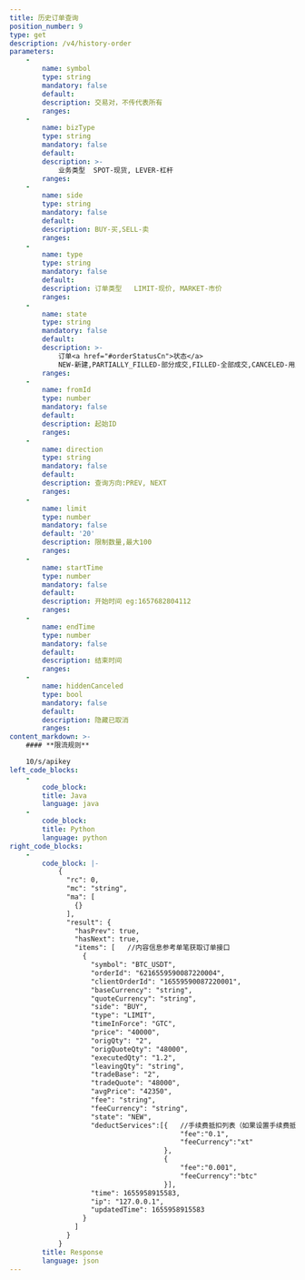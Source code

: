 ```yaml
---
title: 历史订单查询
position_number: 9
type: get
description: /v4/history-order
parameters:
    -
        name: symbol
        type: string
        mandatory: false
        default:
        description: 交易对，不传代表所有
        ranges:
    -
        name: bizType
        type: string
        mandatory: false
        default:
        description: >-
            业务类型  SPOT-现货, LEVER-杠杆
        ranges:
    -
        name: side
        type: string
        mandatory: false
        default:
        description: BUY-买,SELL-卖
        ranges:
    -
        name: type
        type: string
        mandatory: false
        default:
        description: 订单类型   LIMIT-现价, MARKET-市价
        ranges:
    -
        name: state
        type: string
        mandatory: false
        default:
        description: >-
            订单<a href="#orderStatusCn">状态</a>
            NEW-新建,PARTIALLY_FILLED-部分成交,FILLED-全部成交,CANCELED-用户撤单,REJECTED-下单失败,EXPIRED-过期(time_in_force撤单或溢价撤单)
        ranges:
    -
        name: fromId
        type: number
        mandatory: false
        default:
        description: 起始ID
        ranges:
    -
        name: direction
        type: string
        mandatory: false
        default:
        description: 查询方向:PREV, NEXT
        ranges:
    -
        name: limit
        type: number
        mandatory: false
        default: '20'
        description: 限制数量,最大100
        ranges:
    -
        name: startTime
        type: number
        mandatory: false
        default:
        description: 开始时间 eg:1657682804112
        ranges:
    -
        name: endTime
        type: number
        mandatory: false
        default:
        description: 结束时间
        ranges:
    -
        name: hiddenCanceled
        type: bool
        mandatory: false
        default:
        description: 隐藏已取消
        ranges:
content_markdown: >-
    #### **限流规则**

    10/s/apikey
left_code_blocks:
    -
        code_block:
        title: Java
        language: java
    -
        code_block:
        title: Python
        language: python
right_code_blocks:
    -
        code_block: |-
            {
              "rc": 0,
              "mc": "string",
              "ma": [
                {}
              ],
              "result": {
                "hasPrev": true,
                "hasNext": true,
                "items": [   //内容信息参考单笔获取订单接口
                  {
                    "symbol": "BTC_USDT",
                    "orderId": "6216559590087220004",
                    "clientOrderId": "16559590087220001",
                    "baseCurrency": "string",
                    "quoteCurrency": "string",
                    "side": "BUY",
                    "type": "LIMIT",
                    "timeInForce": "GTC",
                    "price": "40000",
                    "origQty": "2",
                    "origQuoteQty": "48000",
                    "executedQty": "1.2",
                    "leavingQty": "string",
                    "tradeBase": "2",
                    "tradeQuote": "48000",
                    "avgPrice": "42350",
                    "fee": "string",
                    "feeCurrency": "string",
                    "state": "NEW",
                    "deductServices":[{   //手续费抵扣列表（如果设置手续费抵扣并产生抵扣，使用该字段代表手续费，没有抵扣使用原有fee、feeCurrency字段代表手续费）
                                          "fee":"0.1",     
                                          "feeCurrency":"xt"
                                      },
                                      {   
                                          "fee":"0.001",
                                          "feeCurrency":"btc"
                                      }],
                    "time": 1655958915583,
                    "ip": "127.0.0.1",
                    "updatedTime": 1655958915583
                  }
                ]
              }
            }
        title: Response
        language: json
---
```

